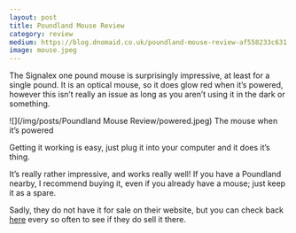 ```yaml
---
layout: post
title: Poundland Mouse Review
category: review
medium: https://blog.dnomaid.co.uk/poundland-mouse-review-af558233c631
image: mouse.jpeg
---
```


The Signalex one pound mouse is surprisingly impressive, at least for a single pound. It is an optical mouse, so it does glow red when it’s powered, however this isn’t really an issue as long as you aren’t using it in the dark or something.

![](/img/posts/Poundland Mouse Review/powered.jpeg)
<span class="image-caption">The mouse when it’s powered</span>

Getting it working is easy, just plug it into your computer and it does it’s thing.

It’s really rather impressive, and works really well! If you have a Poundland nearby, I recommend buying it, even if you already have a mouse; just keep it as a spare.

Sadly, they do not have it for sale on their website, but you can check back [here](http://www.poundland.co.uk/catalogsearch/result/?q=signalex) every so often to see if they do sell it there.
